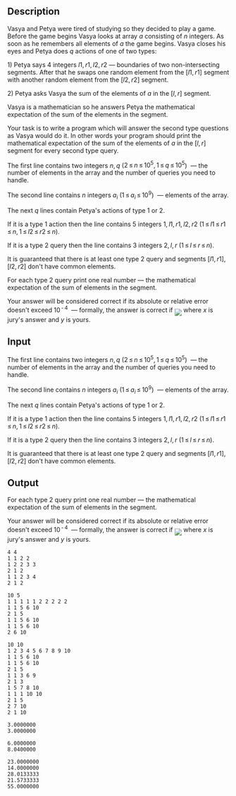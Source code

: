 ## Description

<div><p>Vasya and Petya were tired of studying so they decided to play a game. Before the game begins Vasya looks at array <span class="tex-span"><i>a</i></span> consisting of <span class="tex-span"><i>n</i></span> integers. As soon as he remembers all elements of <span class="tex-span"><i>a</i></span> the game begins. Vasya closes his eyes and Petya does <span class="tex-span"><i>q</i></span> actions of one of two types:</p><p><span class="tex-span">1)</span> Petya says 4 integers <span class="tex-span"><i>l</i>1, <i>r</i>1, <i>l</i>2, <i>r</i>2</span>&nbsp;— boundaries of two non-intersecting segments. After that he swaps one random element from the <span class="tex-span">[<i>l</i>1, <i>r</i>1]</span> segment with another random element from the <span class="tex-span">[<i>l</i>2, <i>r</i>2]</span> segment.</p><p><span class="tex-span">2)</span> Petya asks Vasya the sum of the elements of <span class="tex-span"><i>a</i></span> in the <span class="tex-span">[<i>l</i>, <i>r</i>]</span> segment.</p><p>Vasya is a mathematician so he answers Petya the mathematical expectation of the sum of the elements in the segment.</p><p>Your task is to write a program which will answer the second type questions as Vasya would do it. In other words your program should print the mathematical expectation of the sum of the elements of <span class="tex-span"><i>a</i></span> in the <span class="tex-span">[<i>l</i>, <i>r</i>]</span> segment for every second type query.</p></div><div class="input-specification"><p>The first line contains two integers <span class="tex-span"><i>n</i>, <i>q</i></span> (<span class="tex-span">2 ≤ <i>n</i> ≤ 10<sup class="upper-index">5</sup>, 1 ≤ <i>q</i> ≤ 10<sup class="upper-index">5</sup></span>) &nbsp;— the number of elements in the array and the number of queries you need to handle.</p><p>The second line contains <span class="tex-span"><i>n</i></span> integers <span class="tex-span"><i>a</i><sub class="lower-index"><i>i</i></sub></span> (<span class="tex-span">1 ≤ <i>a</i><sub class="lower-index"><i>i</i></sub> ≤ 10<sup class="upper-index">9</sup></span>) &nbsp;— elements of the array.</p><p>The next <span class="tex-span"><i>q</i></span> lines contain Petya's actions of type 1 or 2.</p><p>If it is a type <span class="tex-span">1</span> action then the line contains <span class="tex-span">5</span> integers <span class="tex-span">1, <i>l</i>1, <i>r</i>1, <i>l</i>2, <i>r</i>2</span> (<span class="tex-span">1 ≤ <i>l</i>1 ≤ <i>r</i>1 ≤ <i>n</i>, 1 ≤ <i>l</i>2 ≤ <i>r</i>2 ≤ <i>n</i></span>).</p><p>If it is a type <span class="tex-span">2</span> query then the line contains <span class="tex-span">3</span> integers <span class="tex-span">2, <i>l</i>, <i>r</i></span> (<span class="tex-span">1 ≤ <i>l</i> ≤ <i>r</i> ≤ <i>n</i></span>).</p><p>It is guaranteed that there is at least one type <span class="tex-span">2</span> query and segments <span class="tex-span">[<i>l</i>1, <i>r</i>1], [<i>l</i>2, <i>r</i>2]</span> don't have common elements. </p></div><div class="output-specification"><p>For each type <span class="tex-span">2</span> query print one real number&nbsp;— the mathematical expectation of the sum of elements in the segment.</p><p>Your answer will be considered correct if its absolute or relative error doesn't exceed <span class="tex-span">10<sup class="upper-index"> - 4</sup></span> &nbsp;— formally, the answer is correct if <img align="middle" class="tex-formula" src="file://fBDPcty8.png" style="max-width: 100.0%;max-height: 100.0%;"> where <span class="tex-span"><i>x</i></span> is jury's answer and <span class="tex-span"><i>y</i></span> is yours.</p></div>

## Input

<p>The first line contains two integers <span class="tex-span"><i>n</i>, <i>q</i></span> (<span class="tex-span">2 ≤ <i>n</i> ≤ 10<sup class="upper-index">5</sup>, 1 ≤ <i>q</i> ≤ 10<sup class="upper-index">5</sup></span>) &nbsp;— the number of elements in the array and the number of queries you need to handle.</p><p>The second line contains <span class="tex-span"><i>n</i></span> integers <span class="tex-span"><i>a</i><sub class="lower-index"><i>i</i></sub></span> (<span class="tex-span">1 ≤ <i>a</i><sub class="lower-index"><i>i</i></sub> ≤ 10<sup class="upper-index">9</sup></span>) &nbsp;— elements of the array.</p><p>The next <span class="tex-span"><i>q</i></span> lines contain Petya's actions of type 1 or 2.</p><p>If it is a type <span class="tex-span">1</span> action then the line contains <span class="tex-span">5</span> integers <span class="tex-span">1, <i>l</i>1, <i>r</i>1, <i>l</i>2, <i>r</i>2</span> (<span class="tex-span">1 ≤ <i>l</i>1 ≤ <i>r</i>1 ≤ <i>n</i>, 1 ≤ <i>l</i>2 ≤ <i>r</i>2 ≤ <i>n</i></span>).</p><p>If it is a type <span class="tex-span">2</span> query then the line contains <span class="tex-span">3</span> integers <span class="tex-span">2, <i>l</i>, <i>r</i></span> (<span class="tex-span">1 ≤ <i>l</i> ≤ <i>r</i> ≤ <i>n</i></span>).</p><p>It is guaranteed that there is at least one type <span class="tex-span">2</span> query and segments <span class="tex-span">[<i>l</i>1, <i>r</i>1], [<i>l</i>2, <i>r</i>2]</span> don't have common elements. </p>

## Output

<p>For each type <span class="tex-span">2</span> query print one real number&nbsp;— the mathematical expectation of the sum of elements in the segment.</p><p>Your answer will be considered correct if its absolute or relative error doesn't exceed <span class="tex-span">10<sup class="upper-index"> - 4</sup></span> &nbsp;— formally, the answer is correct if <img align="middle" class="tex-formula" src="file://fBDPcty8.png" style="max-width: 100.0%;max-height: 100.0%;"> where <span class="tex-span"><i>x</i></span> is jury's answer and <span class="tex-span"><i>y</i></span> is yours.</p>





```input1
4 4
1 1 2 2
1 2 2 3 3
2 1 2
1 1 2 3 4
2 1 2

```




```input2
10 5
1 1 1 1 1 2 2 2 2 2
1 1 5 6 10
2 1 5
1 1 5 6 10
1 1 5 6 10
2 6 10

```




```input3
10 10
1 2 3 4 5 6 7 8 9 10
1 1 5 6 10
1 1 5 6 10
2 1 5
1 1 3 6 9
2 1 3
1 5 7 8 10
1 1 1 10 10
2 1 5
2 7 10
2 1 10

```




```output1
3.0000000
3.0000000

```




```output2
6.0000000
8.0400000

```




```output3
23.0000000
14.0000000
28.0133333
21.5733333
55.0000000

```


